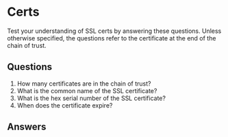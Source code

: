 # Certs
Test your understanding of SSL certs by answering these questions. Unless otherwise specified, the questions refer to the certificate at the end of the chain of trust.

## Questions
1. How many certificates are in the chain of trust?
2. What is the common name of the SSL certificate?
3. What is the hex serial number of the SSL certificate?
4. When does the certificate expire?	

## Answers
